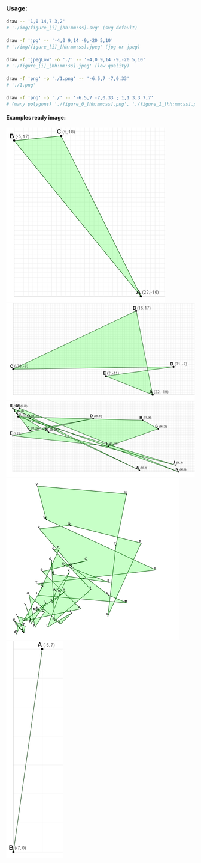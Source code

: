 ### Usage:

```Bash
draw -- '1,0 14,7 3,2'
# './img/figure_[i]_[hh:mm:ss].svg' (svg default)

draw -f 'jpg' -- '-4,0 9,14 -9,-20 5,10'
# './img/figure_[i]_[hh:mm:ss].jpeg' (jpg or jpeg)

draw -f 'jpegLow' -o './' -- '-4,0 9,14 -9,-20 5,10'
# './figure_[i]_[hh:mm:ss].jpeg' (low quality)

draw -f 'png' -o './1.png' -- '-6.5,7 -7,0.33'
# './1.png'

draw -f 'png' -o './' -- '-6.5,7 -7,0.33 ; 1,1 3,3 7,7'
# (many polygons) './figure_0_[hh:mm:ss].png', './figure_1_[hh:mm:ss].png'
```

#### Examples ready image:

![1](/readme_img/1.png)
![2](/readme_img/2.png)
![3](/readme_img/3.png)
![4](/readme_img/4.png)
![5](/readme_img/5.png)
